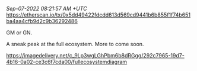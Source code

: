 _Sep-07-2022 08:21:57 AM +UTC_
https://etherscan.io/tx/0x5dd49422fdcdd613d569cd9441b6b855f1f74b651ba4aa4cfb9d2c9b36292486

GM or GN.

A sneak peak at the full ecosystem. More to come soon.

https://imagedelivery.net/c_9Lp3wgLGhPbm6b8dRGgg/292c7965-19d7-4b16-0a02-ce3c6f7cda00/fullecosystemdiagram

